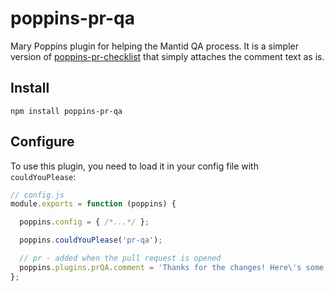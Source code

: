 # poppins-pr-qa

Mary Poppins plugin for helping the Mantid QA process. It is a simpler version of
[poppins-pr-checklist](https://github.com/btford/poppins-pr-checklist) that simply attaches the comment text as is.

## Install

`npm install poppins-pr-qa`

## Configure

To use this plugin, you need to load it in your config file with `couldYouPlease`:

```javascript
// config.js
module.exports = function (poppins) {

  poppins.config = { /*...*/ };

  poppins.couldYouPlease('pr-qa');

  // pr - added when the pull request is opened
  poppins.plugins.prQA.comment = 'Thanks for the changes! Here\'s some things that will be checked.'
};
```
